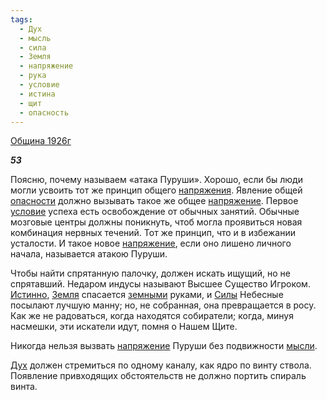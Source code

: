 ```yaml
---
tags:
  - Дух
  - мысль
  - сила
  - Земля
  - напряжение
  - рука
  - условие
  - истина
  - щит
  - опасность
---
```

[Община 1926г](https://127.0.0.1:4002/agni/1926)

___53___

Поясню, почему называем «атака Пуруши». Хорошо, если бы люди могли усвоить тот же принцип общего [напряжения](../../../tags/#[напряжение](../../../tags/#напряжение)). Явление общей [опасности](../../../tags/#опасность) должно вызывать такое же общее [напряжение](../../../tags/#напряжение). Первое [условие](../../../tags/#условие) успеха есть освобождение от обычных занятий. Обычные мозговые центры должны поникнуть, чтоб могла проявиться новая комбинация нервных течений. Тот же принцип, что и в избежании усталости. И такое новое [напряжение](../../../tags/#напряжение), если оно лишено личного начала, называется атакою Пуруши.   

Чтобы найти спрятанную палочку, должен искать ищущий, но не спрятавший. Недаром индусы называют Высшее Существо Игроком. [Истинно](../../../tags/#истина), [Земля](../../../tags/#Земля) спасается [земными](../../../tags/#Земля) руками, и [Силы](../../../tags/#сила) Небесные посылают лучшую манну; но, не собранная, она превращается в росу. Как же не радоваться, когда находятся собиратели; когда, минуя насмешки, эти искатели идут, помня о Нашем Щите.   

Никогда нельзя вызвать [напряжение](../../../tags/#напряжение) Пуруши без подвижности [мысли](../../../tags/#мысль).   

[Дух](../../../tags/#Дух) должен стремиться по одному каналу, как ядро по винту ствола. Появление привходящих обстоятельств не должно портить спираль винта.   

